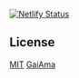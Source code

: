 [![Netlify Status](https://api.netlify.com/api/v1/badges/2f70a68f-3b42-44ca-8dbe-189f030dbd64/deploy-status)](https://app.netlify.com/sites/coding4gaiama/deploys)

## License

[MIT](../../LICENSE) [GaiAma](https://www.gaiama.org)
